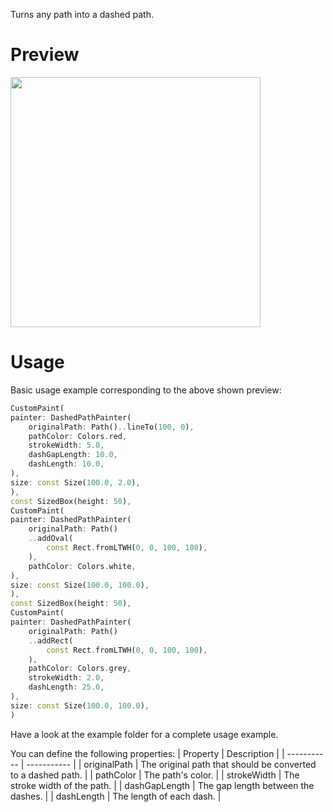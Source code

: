 Turns any path into a dashed path.

# Preview

<img src="https://user-images.githubusercontent.com/57846029/224071734-bddbfaa0-49af-4b18-bfcf-fa40d46a8752.png"  width="400">

# Usage

Basic usage example corresponding to the above shown preview:

```dart
CustomPaint(
painter: DashedPathPainter(
    originalPath: Path()..lineTo(100, 0),
    pathColor: Colors.red,
    strokeWidth: 5.0,
    dashGapLength: 10.0,
    dashLength: 10.0,
),
size: const Size(100.0, 2.0),
),
const SizedBox(height: 50),
CustomPaint(
painter: DashedPathPainter(
    originalPath: Path()
    ..addOval(
        const Rect.fromLTWH(0, 0, 100, 100),
    ),
    pathColor: Colors.white,
),
size: const Size(100.0, 100.0),
),
const SizedBox(height: 50),
CustomPaint(
painter: DashedPathPainter(
    originalPath: Path()
    ..addRect(
        const Rect.fromLTWH(0, 0, 100, 100),
    ),
    pathColor: Colors.grey,
    strokeWidth: 2.0,
    dashLength: 25.0,
),
size: const Size(100.0, 100.0),
)
```
Have a look at the example folder for a complete usage example.

You can define the following properties:
| Property | Description |
| ----------- | ----------- |
| originalPath | The original path that should be converted to a dashed path. |
| pathColor | The path's color. |
| strokeWidth | The stroke width of the path. |
| dashGapLength | The gap length between the dashes.  |
| dashLength | The length of each dash. |
